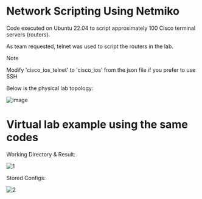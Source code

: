 # Network Scripting Using Netmiko

Code executed on Ubuntu 22.04 to script approximately 100 Cisco terminal servers (routers).

As team requested, telnet was used to script the routers in the lab. 

> [!NOTE]
> Modify 'cisco_ios_telnet' to 'cisco_ios' from the json file if you prefer to use SSH

Below is the physical lab topology:

![image](https://user-images.githubusercontent.com/128099142/233894228-dbb6538b-ac53-4065-860b-3afb16e1979c.png)


# Virtual lab example using the same codes

Working Directory & Result:

![1](https://github.com/tuanlamit/python-netmiko-script-1/assets/128099142/ac2690ab-9074-4a57-b90d-3b4ab2643d2d)

Stored Configs:

![2](https://github.com/tuanlamit/python-netmiko-script-1/assets/128099142/c129b8c5-8178-4364-ab72-6ca716376a50)
